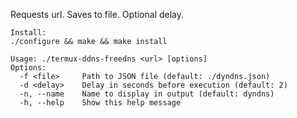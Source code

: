 Requests url. Saves to file. Optional delay.

```
Install:
./configure && make && make install
```

````
Usage: ./termux-ddns-freedns <url> [options]
Options:
  -f <file>     Path to JSON file (default: ./dyndns.json)
  -d <delay>    Delay in seconds before execution (default: 2)
  -n, --name    Name to display in output (default: dyndns)
  -h, --help    Show this help message
````

